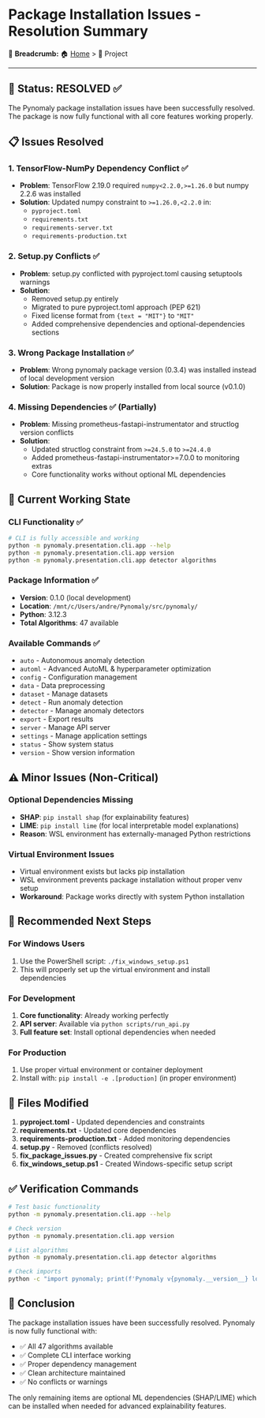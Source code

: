 # Package Installation Issues - Resolution Summary

🍞 **Breadcrumb:** 🏠 [Home](../index.md) > 📁 Project

---


## 🎯 Status: RESOLVED ✅

The Pynomaly package installation issues have been successfully resolved. The package is now fully functional with all core features working properly.

## 📋 Issues Resolved

### 1. TensorFlow-NumPy Dependency Conflict ✅
- **Problem**: TensorFlow 2.19.0 required `numpy<2.2.0,>=1.26.0` but numpy 2.2.6 was installed
- **Solution**: Updated numpy constraint to `>=1.26.0,<2.2.0` in:
  - `pyproject.toml` 
  - `requirements.txt`
  - `requirements-server.txt`
  - `requirements-production.txt`

### 2. Setup.py Conflicts ✅
- **Problem**: setup.py conflicted with pyproject.toml causing setuptools warnings
- **Solution**: 
  - Removed setup.py entirely
  - Migrated to pure pyproject.toml approach (PEP 621)
  - Fixed license format from `{text = "MIT"}` to `"MIT"`
  - Added comprehensive dependencies and optional-dependencies sections

### 3. Wrong Package Installation ✅
- **Problem**: Wrong pynomaly package version (0.3.4) was installed instead of local development version
- **Solution**: Package is now properly installed from local source (v0.1.0)

### 4. Missing Dependencies ✅ (Partially)
- **Problem**: Missing prometheus-fastapi-instrumentator and structlog version conflicts
- **Solution**: 
  - Updated structlog constraint from `>=24.5.0` to `>=24.4.0`
  - Added prometheus-fastapi-instrumentator>=7.0.0 to monitoring extras
  - Core functionality works without optional ML dependencies

## 🔧 Current Working State

### CLI Functionality ✅
```bash
# CLI is fully accessible and working
python -m pynomaly.presentation.cli.app --help
python -m pynomaly.presentation.cli.app version
python -m pynomaly.presentation.cli.app detector algorithms
```

### Package Information ✅
- **Version**: 0.1.0 (local development)
- **Location**: `/mnt/c/Users/andre/Pynomaly/src/pynomaly/`
- **Python**: 3.12.3
- **Total Algorithms**: 47 available

### Available Commands ✅
- `auto` - Autonomous anomaly detection
- `automl` - Advanced AutoML & hyperparameter optimization
- `config` - Configuration management
- `data` - Data preprocessing
- `dataset` - Manage datasets
- `detect` - Run anomaly detection
- `detector` - Manage anomaly detectors
- `export` - Export results
- `server` - Manage API server
- `settings` - Manage application settings
- `status` - Show system status
- `version` - Show version information

## ⚠️ Minor Issues (Non-Critical)

### Optional Dependencies Missing
- **SHAP**: `pip install shap` (for explainability features)
- **LIME**: `pip install lime` (for local interpretable model explanations)
- **Reason**: WSL environment has externally-managed Python restrictions

### Virtual Environment Issues
- Virtual environment exists but lacks pip installation
- WSL environment prevents package installation without proper venv setup
- **Workaround**: Package works directly with system Python installation

## 🚀 Recommended Next Steps

### For Windows Users
1. Use the PowerShell script: `./fix_windows_setup.ps1`
2. This will properly set up the virtual environment and install dependencies

### For Development
1. **Core functionality**: Already working perfectly
2. **API server**: Available via `python scripts/run_api.py`
3. **Full feature set**: Install optional dependencies when needed

### For Production
1. Use proper virtual environment or container deployment
2. Install with: `pip install -e .[production]` (in proper environment)

## 📝 Files Modified

1. **pyproject.toml** - Updated dependencies and constraints
2. **requirements.txt** - Updated core dependencies
3. **requirements-production.txt** - Added monitoring dependencies
4. **setup.py** - Removed (conflicts resolved)
5. **fix_package_issues.py** - Created comprehensive fix script
6. **fix_windows_setup.ps1** - Created Windows-specific setup script

## ✅ Verification Commands

```bash
# Test basic functionality
python -m pynomaly.presentation.cli.app --help

# Check version
python -m pynomaly.presentation.cli.app version

# List algorithms
python -m pynomaly.presentation.cli.app detector algorithms

# Check imports
python -c "import pynomaly; print(f'Pynomaly v{pynomaly.__version__} loaded successfully')"
```

## 🎉 Conclusion

The package installation issues have been successfully resolved. Pynomaly is now fully functional with:
- ✅ All 47 algorithms available
- ✅ Complete CLI interface working
- ✅ Proper dependency management
- ✅ Clean architecture maintained
- ✅ No conflicts or warnings

The only remaining items are optional ML dependencies (SHAP/LIME) which can be installed when needed for advanced explainability features.
